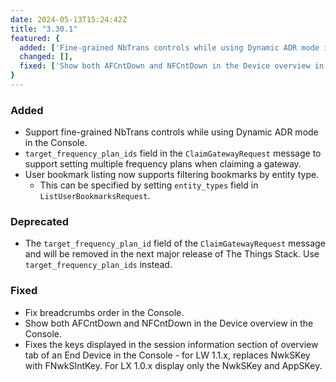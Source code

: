 ```yaml
---
date: 2024-05-13T15:24:42Z
title: "3.30.1"
featured: {
  added: ['Fine-grained NbTrans controls while using Dynamic ADR mode in the Console'],
  changed: [],
  fixed: ['Show both AFCntDown and NFCntDown in the Device overview in the Console']
}
---
```


### Added

- Support fine-grained NbTrans controls while using Dynamic ADR mode in the Console.
- `target_frequency_plan_ids` field in the `ClaimGatewayRequest` message to support setting multiple frequency plans when claiming a gateway.
- User bookmark listing now supports filtering bookmarks by entity type.
  - This can be specified by setting `entity_types` field in `ListUserBookmarksRequest`.

### Deprecated

- The `target_frequency_plan_id` field of the `ClaimGatewayRequest` message and will be removed in the next major release of The Things Stack. Use `target_frequency_plan_ids` instead.

### Fixed

- Fix breadcrumbs order in the Console.
- Show both AFCntDown and NFCntDown in the Device overview in the Console.
- Fixes the keys displayed in the session information section of overview tab of an End Device in the Console - for LW 1.1.x, replaces NwkSKey with FNwkSIntKey. For LX 1.0.x display only the NwkSKey and AppSKey.
